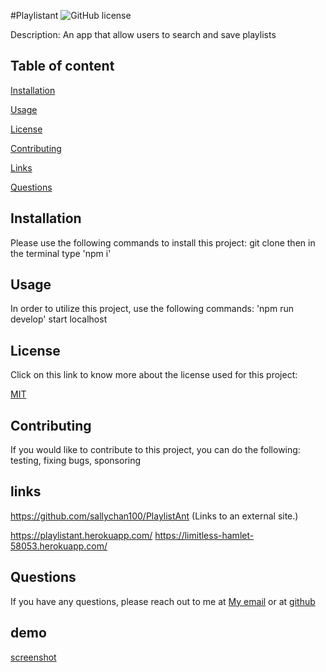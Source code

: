 #Playlistant  ![GitHub license](https://img.shields.io/badge/license-MIT-blue.svg)
 

  Description: An app that allow users to search and save playlists
 

## Table of content
[Installation](#installation)
 

[Usage](#usage)
 

[License](#license)
 

[Contributing](#contributing)
 

[Links](#links)
 

[Questions](#questions)



## Installation
Please use the following commands to install this project:
git clone then in the terminal type 'npm i'
 

## Usage
In order to utilize this project, use the following commands:
'npm run develop' start localhost
 

 ## License
 Click on this link to know more about the license used for this project:
 

[MIT](https://opensource.org/licenses/MIT)
 

## Contributing
If you would like to contribute to this project, you can do the following:
testing, fixing bugs, sponsoring
 

## links
https://github.com/sallychan100/PlaylistAnt (Links to an external site.) 

https://playlistant.herokuapp.com/
https://limitless-hamlet-58053.herokuapp.com/

 

## Questions
If you have any questions, please reach out to me at [My email](sallywing123@gmail.com) or at [github](https://github.com/sallychan100)
 

## demo 
[screenshot](https://tinyurl.com/29x4tqqx)
